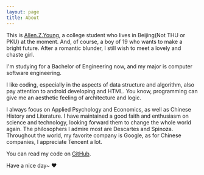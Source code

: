 ```yaml
---
layout: page
title: About
---
```


This is [Allen.Z.Young](http://facebook.com/allzyoung), a college student who lives in Beijing(Not THU or PKU) at the moment. And, of course, a boy of 19 who wants to make a bright future. After a romantic blunder, I still wish to meet a lovely and chaste girl.

I'm studying for a Bachelor of Engineering now, and my major is computer software engineering.

I like coding, especially in the aspects of data structure and algorithm, also pay attention to android developing and HTML. You know, programming can give me an aesthetic feeling of architecture and logic.

I always focus on Applied Psychology and Economics, as well as Chinese History and Literature. I have maintained a good faith and enthusiasm on science and technology, looking forward them to change the whole world again. The philosophers I admire most are Descartes and Spinoza. Throughout the world, my favorite company is Google, as for Chinese companies, I appreciate Tencent a lot.

You can read my code on [GitHub](http://github.com/allenzyoung).

Have a nice day~ ♥